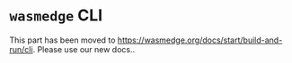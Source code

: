 # `wasmedge` CLI

This part has been moved to <https://wasmedge.org/docs/start/build-and-run/cli>. Please use our new docs..
